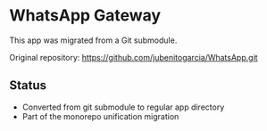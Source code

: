 # WhatsApp Gateway

This app was migrated from a Git submodule.

Original repository: https://github.com/jubenitogarcia/WhatsApp.git

## Status
- Converted from git submodule to regular app directory
- Part of the monorepo unification migration